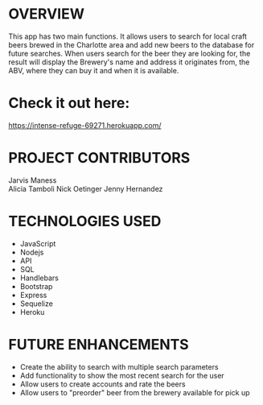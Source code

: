 # OVERVIEW
This app has two main functions. It allows users to search for local craft beers brewed in the Charlotte area and add new beers to the database for future searches. When users search for the beer they are looking for, the result will display the Brewery's name and address it originates from, the ABV, where they can buy it and when it is available. 

# Check it out here: 
https://intense-refuge-69271.herokuapp.com/

# PROJECT CONTRIBUTORS
Jarvis Maness  
Alicia Tamboli 
Nick Oetinger 
Jenny Hernandez 

# TECHNOLOGIES USED
<ul>
<li>JavaScript</li>
<li>Nodejs</li>
<li>API</li>
<li>SQL</li>
<li>Handlebars</li>
<li>Bootstrap</li>
<li>Express</li>
<li>Sequelize</li>
<li>Heroku</li>
</ul>

# FUTURE ENHANCEMENTS

- Create the ability to search with multiple search parameters
- Add functionality to show the most recent search for the user
- Allow users to create accounts and rate the beers
- Allow users to "preorder" beer from the brewery available for pick up

